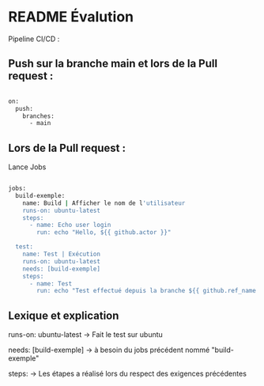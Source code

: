# README Évalution

Pipeline CI/CD :


## Push sur la branche main et lors de la Pull request : 

```bash

on:
  push:
    branches:
      - main
```

## Lors de la Pull request :

Lance Jobs

```bash

jobs:
  build-exemple:
    name: Build | Afficher le nom de l'utilisateur
    runs-on: ubuntu-latest
    steps:
      - name: Echo user login
        run: echo "Hello, ${{ github.actor }}"

  test:
    name: Test | Exécution
    runs-on: ubuntu-latest
    needs: [build-exemple]
    steps:
      - name: Test
        run: echo "Test effectué depuis la branche ${{ github.ref_name }}"

```

## Lexique et explication

runs-on: ubuntu-latest -> Fait le test sur ubuntu

needs: [build-exemple] -> à besoin du jobs précédent nommé "build-exemple"

steps: -> Les étapes a réalisé lors du respect des exigences précédentes
